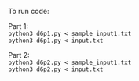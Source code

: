 To run code:

Part 1:\
`python3 d6p1.py < sample_input1.txt`\
`python3 d6p1.py < input.txt`

Part 2:\
`python3 d6p2.py < sample_input1.txt`\
`python3 d6p2.py < input.txt`